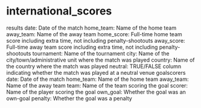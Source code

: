 # international_scores

results
date: Date of the match
home_team: Name of the home team
away_team: Name of the away team
home_score: Full-time home team score including extra time, not including penalty-shootouts
away_score: Full-time away team score including extra time, not including penalty-shootouts
tournament: Name of the tournament
city: Name of the city/town/administrative unit where the match was played
country: Name of the country where the match was played
neutral: TRUE/FALSE column indicating whether the match was played at a neutral venue
goalscorers
date: Date of the match
home_team: Name of the home team
away_team: Name of the away team
team: Name of the team scoring the goal
scorer: Name of the player scoring the goal
own_goal: Whether the goal was an own-goal
penalty: Whether the goal was a penalty

